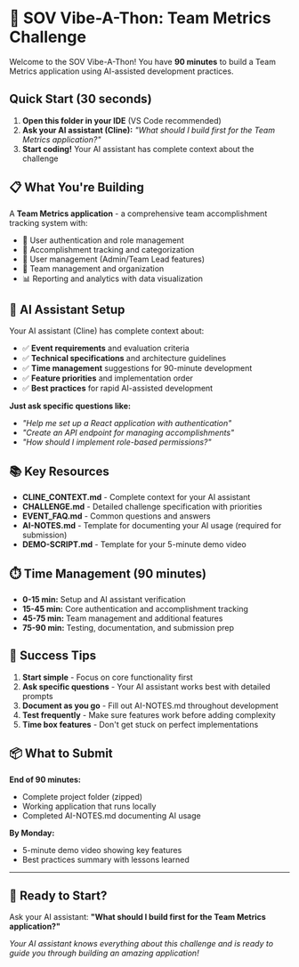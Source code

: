 # 🚀 SOV Vibe-A-Thon: Team Metrics Challenge

Welcome to the SOV Vibe-A-Thon! You have **90 minutes** to build a Team Metrics application using AI-assisted development practices.

## Quick Start (30 seconds)

1. **Open this folder in your IDE** (VS Code recommended)
2. **Ask your AI assistant (Cline):** *"What should I build first for the Team Metrics application?"*
3. **Start coding!** Your AI assistant has complete context about the challenge

## 📋 What You're Building

A **Team Metrics application** - a comprehensive team accomplishment tracking system with:
- 🔐 User authentication and role management
- 🎯 Accomplishment tracking and categorization
- 👥 User management (Admin/Team Lead features)
- 🏢 Team management and organization
- 📊 Reporting and analytics with data visualization

## 🤖 AI Assistant Setup

Your AI assistant (Cline) has complete context about:
- ✅ **Event requirements** and evaluation criteria
- ✅ **Technical specifications** and architecture guidelines
- ✅ **Time management** suggestions for 90-minute development
- ✅ **Feature priorities** and implementation order
- ✅ **Best practices** for rapid AI-assisted development

**Just ask specific questions like:**
- *"Help me set up a React application with authentication"*
- *"Create an API endpoint for managing accomplishments"*
- *"How should I implement role-based permissions?"*

## 📚 Key Resources

- **CLINE_CONTEXT.md** - Complete context for your AI assistant
- **CHALLENGE.md** - Detailed challenge specification with priorities
- **EVENT_FAQ.md** - Common questions and answers
- **AI-NOTES.md** - Template for documenting your AI usage (required for submission)
- **DEMO-SCRIPT.md** - Template for your 5-minute demo video

## ⏱️ Time Management (90 minutes)

- **0-15 min:** Setup and AI assistant verification
- **15-45 min:** Core authentication and accomplishment tracking
- **45-75 min:** Team management and additional features
- **75-90 min:** Testing, documentation, and submission prep

## 🎯 Success Tips

1. **Start simple** - Focus on core functionality first
2. **Ask specific questions** - Your AI assistant works best with detailed prompts
3. **Document as you go** - Fill out AI-NOTES.md throughout development
4. **Test frequently** - Make sure features work before adding complexity
5. **Time box features** - Don't get stuck on perfect implementations

## 📦 What to Submit

**End of 90 minutes:**
- Complete project folder (zipped)
- Working application that runs locally
- Completed AI-NOTES.md documenting AI usage

**By Monday:**
- 5-minute demo video showing key features
- Best practices summary with lessons learned

---

## 🚀 Ready to Start?

Ask your AI assistant: **"What should I build first for the Team Metrics application?"**

*Your AI assistant knows everything about this challenge and is ready to guide you through building an amazing application!*
